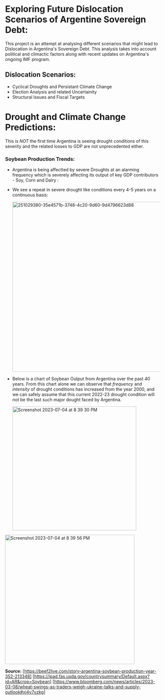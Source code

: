 # Exploring Future Dislocation Scenarios of Argentine Sovereign Debt:

This project is an attempt at analysing different scenarios that might lead to Dislocation in Argentina's Sovereign Debt. This analysis takes into account political and climactic factors along with recent updates on Argentina's ongoing IMF program.

## Dislocation Scenarios: 
- Cyclical Droughts and Persistant Climate Change
- Election Analysis and related Uncertainity
- Structural Issues and Fiscal Targets

# Drought and Climate Change Predictions:

This is *NOT* the first time Argentina is seeing drought conditions of this severity and the related losses to GDP are not unprecedented either. 

### Soybean Production Trends: 

- Argentina is being affectted by severe Droughts at an alarming frequency which is severely affecting its output of key GDP contributors - Soy, Corn and Dairy :
- We see a repeat in severe drought like conditions every 4-5 years on a continuous basis:
  
  <img width="553" alt="251029380-35e4571b-3748-4c20-9d60-9d4796623d88" src="https://github.com/Shrsht/Argentina_Debt_Sustainability/assets/102553723/2b9961e7-119f-4f1c-83ea-6c40a73a3700">

- Below is a chart of Soybean Output from Argentina over the past 40 years. From this chart alone we can observe that *frequency* and *intensity* of drought conditions has increased from the year 2000, and we can safely assume that this current 2022-23 drought condition will not be the last such major dought faced by Argentina.  
  
  <img width="403" alt="Screenshot 2023-07-04 at 8 39 30 PM" src="https://github.com/Shrsht/Argentina_Debt_Sustainability/assets/102553723/3242c6d3-55c0-434a-8272-8cbd1335495e">
<img width="421" alt="Screenshot 2023-07-04 at 8 39 56 PM" src="https://github.com/Shrsht/Argentina_Debt_Sustainability/assets/102553723/8096c439-f436-4ece-987d-38b16117c0f7">

**Source:** [https://beef2live.com/story-argentina-soybean-production-year-352-213348]
 [https://ipad.fas.usda.gov/countrysummary/Default.aspx?id=AR&crop=Soybean]
 [https://www.bloomberg.com/news/articles/2023-03-08/wheat-swings-as-traders-weigh-ukraine-talks-and-supply-outlook#xj4y7vzkg]
 
